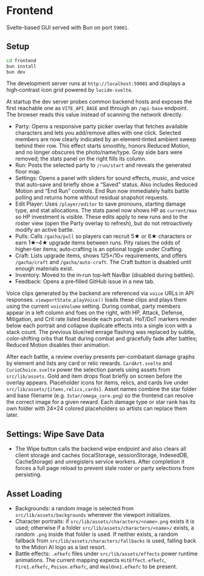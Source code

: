 # Frontend

Svelte-based GUI served with Bun on port `59001`.

## Setup

```bash
cd frontend
bun install
bun dev
```

The development server runs at `http://localhost:59001` and displays a
high‑contrast icon grid powered by `lucide-svelte`.

At startup the dev server probes common backend hosts and exposes the first
reachable one as `VITE_API_BASE` and through an `/api-base` endpoint. The
browser reads this value instead of scanning the network directly.

- Party: Opens a responsive party picker overlay that fetches available
  characters and lets you add/remove allies with one click. Selected members
  are now clearly indicated by an element‑tinted ambient sweep behind their
  row. This effect starts smoothly, honors Reduced Motion, and no longer
  obscures the photo/name/type. Gray side bars were removed; the stats panel on
  the right fills its column.
- Run: Posts the selected party to `/run/start` and reveals the generated
  floor map.
- Settings: Opens a panel with sliders for sound effects, music, and voice
  that auto‑save and briefly show a “Saved” status. Also includes Reduced
  Motion and “End Run” controls. End Run now immediately halts battle polling
  and returns home without residual snapshot requests.
- Edit Player: Uses `/player/editor` to save pronouns, starting damage type,
  and stat allocations. The stats panel now shows HP as `current/max` so HP
  investment is visible. These edits apply to new runs and to the roster view
  (open the Party overlay to refresh), but do not retroactively modify an
  active battle.
- Pulls: Calls `/gacha/pull` so players can recruit 5★ or 6★ characters or
  earn 1★–4★ upgrade items between runs. Pity raises the odds of higher‑tier
  items; auto‑crafting is an optional toggle under Crafting.
- Craft: Lists upgrade items, shows 125×/10× requirements, and offers
  `/gacha/craft` and `/gacha/auto-craft`. The Craft button is disabled until
  enough materials exist.
- Inventory: Moved to the in‑run top‑left NavBar (disabled during battles).
- Feedback: Opens a pre‑filled GitHub issue in a new tab.

Voice clips generated by the backend are referenced via `voice` URLs in API
responses. `viewportState.playVoice()` loads these clips and plays them using
the current `voiceVolume` setting.
During combat, party members appear in a left column and foes on the right,
with HP, Attack, Defense, Mitigation, and Crit rate listed beside each
portrait. HoT/DoT markers render below each portrait and collapse duplicate
effects into a single icon with a stack count. The previous blue/red enrage
flashing was replaced by subtle, color‑shifting orbs that float during combat
and gracefully fade after battles; Reduced Motion disables their animation.

After each battle, a review overlay presents per-combatant damage graphs by
element and lists any card or relic rewards. `CardArt.svelte` and
`CurioChoice.svelte` power the selection panels using assets from
`src/lib/assets`. Gold and item drops float briefly on screen before the overlay
appears.
Placeholder icons for items, relics, and cards live under `src/lib/assets/{items,relics,cards}`. Asset names combine the star folder and base filename (e.g. `3star/omega_core.png`) so the frontend can resolve the correct image for a given reward. Each damage type or star rank has its own folder with 24×24 colored placeholders so artists can replace them later.

## Settings: Wipe Save Data
- The Wipe button calls the backend wipe endpoint and also clears all client storage and caches (localStorage, sessionStorage, IndexedDB, CacheStorage) and unregisters service workers. After completion it forces a full page reload to prevent stale roster or party selections from persisting.

## Asset Loading
- Backgrounds: a random image is selected from `src/lib/assets/backgrounds` whenever the viewport initializes.
- Character portraits: if `src/lib/assets/characters/<name>.png` exists it is used; otherwise if a folder `src/lib/assets/characters/<name>/` exists, a random `.png` inside that folder is used. If neither exists, a random fallback from `src/lib/assets/characters/fallbacks` is used, falling back to the Midori AI logo as a last resort.
- Battle effects: `.efkefc` files under `src/lib/assets/effects` power runtime animations. The current mapping expects `HitEffect.efkefc`, `Fire1.efkefc`, `Poison.efkefc`, and `HealOne1.efkefc` to be present.
